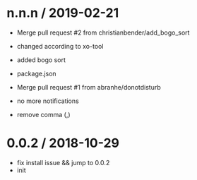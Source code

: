 n.n.n / 2019-02-21
==================

  * Merge pull request #2 from christianbender/add_bogo_sort

  * changed according to xo-tool
  * added bogo sort
  * package.json
  * Merge pull request #1 from abranhe/donotdisturb
  * no more notifications
  * remove comma (,)

0.0.2 / 2018-10-29
==================
 
 * fix install issue && jump to 0.0.2
 * init